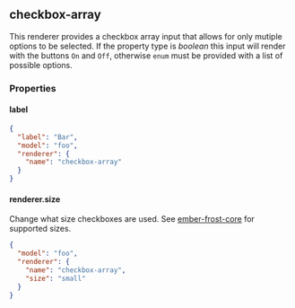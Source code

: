 ## checkbox-array

This renderer provides a checkbox array input that allows for only mutiple options to be selected.
If the property type is *boolean* this input will render with the buttons `On` and `Off`, otherwise `enum` must be provided with a list of possible options.

### Properties

#### label

```json
{
  "label": "Bar",
  "model": "foo",
  "renderer": {
    "name": "checkbox-array"
  }
}
```

#### renderer.size

Change what size checkboxes are used. See [ember-frost-core](http://ciena-frost.github.io/ember-frost-core/#/checkbox) for supported sizes.

```json
{
  "model": "foo",
  "renderer": {
    "name": "checkbox-array",
    "size": "small"
  }
}
```
